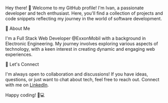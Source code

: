 Hey there! 👋
Welcome to my GitHub profile! I'm Ivan, a passionate developer and tech enthusiast. Here, you'll find a collection of projects and code snippets reflecting my journey in the world of software development.

🚀 About Me

I'm a Full Stack Web Developer @ExxonMobil with a background in Electronic Engineering. My journey involves exploring various aspects of technology, with a keen interest in creating dynamic and engaging web experiences.
<!--
🌐 Projects
Feel free to explore my repositories, where I've shared some of my work. While the projects may vary, my goal is always to learn, create, and contribute to the tech community.
-->
🤝 Let's Connect

I'm always open to collaboration and discussions! If you have ideas, questions, or just want to chat about tech, feel free to reach out. Connect with me on [LinkedIn](https://www.linkedin.com/in/ivan-rubin-dev/).

Happy coding! 🚀💻
<!--
**ivanrubin10/ivanrubin10** is a ✨ _special_ ✨ repository because its `README.md` (this file) appears on your GitHub profile.

Here are some ideas to get you started:

- 🔭 I’m currently working on ...
- 🌱 I’m currently learning ...
- 👯 I’m looking to collaborate on ...
- 🤔 I’m looking for help with ...
- 💬 Ask me about ...
- 📫 How to reach me: ...
- 😄 Pronouns: ...
- ⚡ Fun fact: ...
-->
